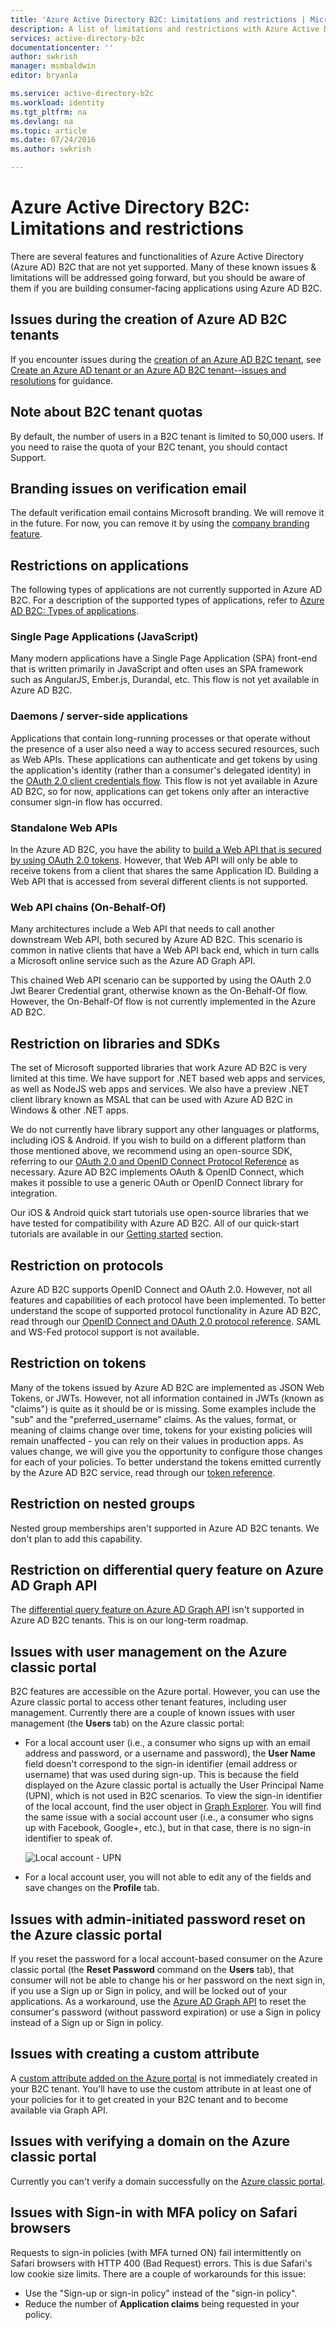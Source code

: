 ```yaml
---
title: 'Azure Active Directory B2C: Limitations and restrictions | Microsoft Azure'
description: A list of limitations and restrictions with Azure Active Directory B2C
services: active-directory-b2c
documentationcenter: ''
author: swkrish
manager: msmbaldwin
editor: bryanla

ms.service: active-directory-b2c
ms.workload: identity
ms.tgt_pltfrm: na
ms.devlang: na
ms.topic: article
ms.date: 07/24/2016
ms.author: swkrish

---
```

# Azure Active Directory B2C: Limitations and restrictions
There are several features and functionalities of Azure Active Directory (Azure AD) B2C that are not yet supported. Many of these known issues & limitations will be addressed going forward, but you should be aware of them if you are building consumer-facing applications using Azure AD B2C.

## Issues during the creation of Azure AD B2C tenants
If you encounter issues during the [creation of an Azure AD B2C tenant](active-directory-b2c-get-started.md), see [Create an Azure AD tenant or an Azure AD B2C tenant--issues and resolutions](active-directory-b2c-support-create-directory.md) for guidance.

## Note about B2C tenant quotas
By default, the number of users in a B2C tenant is limited to 50,000 users. If you need to raise the quota of your B2C tenant, you should contact Support.

## Branding issues on verification email
The default verification email contains Microsoft branding. We will remove it in the future. For now, you can remove it by using the [company branding feature](../active-directory/active-directory-add-company-branding.md).

## Restrictions on applications
The following types of applications are not currently supported in Azure AD B2C. For a description of the supported types of applications, refer to [Azure AD B2C: Types of applications](active-directory-b2c-apps.md).

### Single Page Applications (JavaScript)
Many modern applications have a Single Page Application (SPA) front-end that is written primarily in JavaScript and often uses an SPA framework such as AngularJS, Ember.js, Durandal, etc. This flow is not yet available in Azure AD B2C.

### Daemons / server-side applications
Applications that contain long-running processes or that operate without the presence of a user also need a way to access secured resources, such as Web APIs. These applications can authenticate and get tokens by using the application's identity (rather than a consumer's delegated identity) in the [OAuth 2.0 client credentials flow](active-directory-b2c-reference-protocols.md#oauth2-client-credentials-grant-flow). This flow is not yet available in Azure AD B2C, so for now, applications can get tokens only after an interactive consumer sign-in flow has occurred.

### Standalone Web APIs
In the Azure AD B2C, you have the ability to [build a Web API that is secured by using OAuth 2.0 tokens](active-directory-b2c-apps.md#web-apis). However, that Web API will only be able to receive tokens from a client that shares the same Application ID. Building a Web API that is accessed from several different clients is not supported.

### Web API chains (On-Behalf-Of)
Many architectures include a Web API that needs to call another downstream Web API, both secured by Azure AD B2C. This scenario is common in native clients that have a Web API back end, which in turn calls a Microsoft online service such as the Azure AD Graph API.

This chained Web API scenario can be supported by using the OAuth 2.0 Jwt Bearer Credential grant, otherwise known as the On-Behalf-Of flow. However, the On-Behalf-Of flow is not currently implemented in the Azure AD B2C.

## Restriction on libraries and SDKs
The set of Microsoft supported libraries that work Azure AD B2C is very limited at this time. We have support for .NET based web apps and services, as well as NodeJS web apps and services.  We also have a preview .NET client library known as MSAL that can be used with Azure AD B2C in Windows & other .NET apps.

We do not currently have library support any other languages or platforms, including iOS & Android.  If you wish to build on a different platform than those mentioned above, we recommend using an open-source SDK, referring to our [OAuth 2.0 and OpenID Connect Protocol Reference](active-directory-b2c-reference-protocols.md) as necessary.  Azure AD B2C implements OAuth & OpenID Connect, which makes it possible to use a generic OAuth or OpenID Connect library for integration.

Our iOS & Android quick start tutorials use open-source libraries that we have tested for compatibility with Azure AD B2C.  All of our quick-start tutorials are available in our [Getting started](active-directory-b2c-overview.md#getting-started) section.

## Restriction on protocols
Azure AD B2C supports OpenID Connect and OAuth 2.0. However, not all features and capabilities of each protocol have been implemented. To better understand the scope of supported protocol functionality in Azure AD B2C, read through our [OpenID Connect and OAuth 2.0 protocol reference](active-directory-b2c-reference-protocols.md). SAML and WS-Fed protocol support is not available.

## Restriction on tokens
Many of the tokens issued by Azure AD B2C are implemented as JSON Web Tokens, or JWTs. However, not all information contained in JWTs (known as "claims") is quite as it should be or is missing. Some examples include the "sub" and the "preferred_username" claims.  As the values, format, or meaning of claims change over time, tokens for your existing policies will remain unaffected - you can rely on their values in production apps.  As values change, we will give you the opportunity to configure those changes for each of your policies.  To better understand the tokens emitted currently by the Azure AD B2C service, read through our [token reference](active-directory-b2c-reference-tokens.md).

## Restriction on nested groups
Nested group memberships aren't supported in Azure AD B2C tenants. We don't plan to add this capability.

## Restriction on differential query feature on Azure AD Graph API
The [differential query feature on Azure AD Graph API](https://msdn.microsoft.com/library/azure/ad/graph/howto/azure-ad-graph-api-differential-query) isn't supported in Azure AD B2C tenants. This is on our long-term roadmap.

## Issues with user management on the Azure classic portal
B2C features are accessible on the Azure portal. However, you can use the Azure classic portal to access other tenant features, including user management. Currently there are a couple of known issues with user management (the **Users** tab) on the Azure classic portal:

* For a local account user (i.e., a consumer who signs up with an email address and password, or a username and password), the **User Name** field doesn't correspond to the sign-in identifier (email address or username) that was used during sign-up. This is because the field displayed on the Azure classic portal is actually the User Principal Name (UPN), which is not used in B2C scenarios. To view the sign-in identifier of the local account, find the user object in [Graph Explorer](https://graphexplorer.cloudapp.net/). You will find the same issue with a social account user (i.e., a consumer who signs up with Facebook, Google+, etc.), but in that case, there is no sign-in identifier to speak of.
  
    ![Local account - UPN](./media/active-directory-b2c-limitations/limitations-user-mgmt.png)
* For a local account user, you will not able to edit any of the fields and save changes on the **Profile** tab.

## Issues with admin-initiated password reset on the Azure classic portal
If you reset the password for a local account-based consumer on the Azure classic portal (the **Reset Password** command on the **Users** tab), that consumer will not be able to change his or her password on the next sign in, if you use a Sign up or Sign in policy, and will be locked out of your applications. As a workaround, use the [Azure AD Graph API](active-directory-b2c-devquickstarts-graph-dotnet.md) to reset the consumer's password (without password expiration) or use a Sign in policy instead of a Sign up or Sign in policy.

## Issues with creating a custom attribute
A [custom attribute added on the Azure portal](active-directory-b2c-reference-custom-attr.md) is not immediately created in your B2C tenant. You'll have to use the custom attribute in at least one of your policies for it to get created in your B2C tenant and to become available via Graph API.

## Issues with verifying a domain on the Azure classic portal
Currently you can't verify a domain successfully on the [Azure classic portal](https://manage.windowsazure.com/).

## Issues with Sign-in with MFA policy on Safari browsers
Requests to sign-in policies (with MFA turned ON) fail intermittently on Safari browsers with HTTP 400 (Bad Request) errors. This is due Safari's low cookie size limits. There are a couple of workarounds for this issue:

* Use the "Sign-up or sign-in policy" instead of the "sign-in policy".
* Reduce the number of **Application claims** being requested in your policy.

